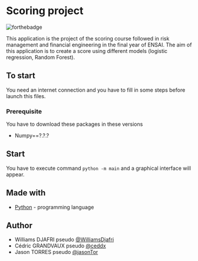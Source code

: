 # Scoring project

![forthebadge](https://img.shields.io/badge/Build%20by-%20ENSAIEN-blue?style=for-the-badge)


This application is the project of the scoring course followed in risk management and financial engineering in the final year of ENSAI. The aim of this application is to create a score  using different models (logistic regression, Random Forest).

## To start

You need an internet connection and you have to fill in some steps before launch this files.
### Prerequisite 

You have to download these packages in these versions
- Numpy==?.?.?


## Start

You have to execute command ``python -m main`` and a graphical interface will appear.

## Made with

* [Python](https://www.python.org/) - programming language

## Author
* Williams DJAFRI pseudo [@WilliamsDjafri](https://github.com/WilliamsDjafri)
* Cédric GRANDVAUX pseudo [@ceddx](https://github.com/ceddx)
* Jason TORRES pseudo [@jasonTor](https://github.com/jasonTor)

